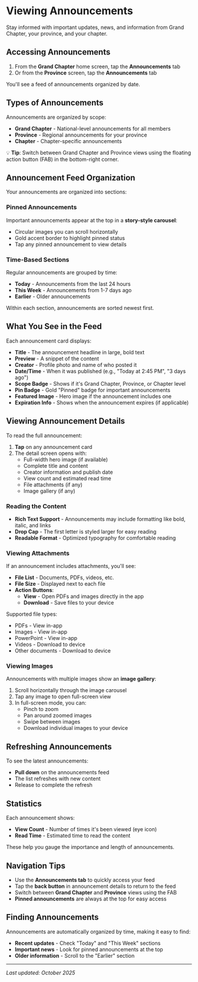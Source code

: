 # Viewing Announcements

Stay informed with important updates, news, and information from Grand Chapter, your province, and your chapter.

## Accessing Announcements

1. From the **Grand Chapter** home screen, tap the **Announcements** tab
2. Or from the **Province** screen, tap the **Announcements** tab

You'll see a feed of announcements organized by date.

## Types of Announcements

Announcements are organized by scope:

* **Grand Chapter** - National-level announcements for all members
* **Province** - Regional announcements for your province
* **Chapter** - Chapter-specific announcements

💡 **Tip**: Switch between Grand Chapter and Province views using the floating action button (FAB) in the bottom-right corner.

## Announcement Feed Organization

Your announcements are organized into sections:

### Pinned Announcements

Important announcements appear at the top in a **story-style carousel**:
* Circular images you can scroll horizontally
* Gold accent border to highlight pinned status
* Tap any pinned announcement to view details

### Time-Based Sections

Regular announcements are grouped by time:

* **Today** - Announcements from the last 24 hours
* **This Week** - Announcements from 1-7 days ago
* **Earlier** - Older announcements

Within each section, announcements are sorted newest first.

## What You See in the Feed

Each announcement card displays:

* **Title** - The announcement headline in large, bold text
* **Preview** - A snippet of the content
* **Creator** - Profile photo and name of who posted it
* **Date/Time** - When it was published (e.g., "Today at 2:45 PM", "3 days ago")
* **Scope Badge** - Shows if it's Grand Chapter, Province, or Chapter level
* **Pin Badge** - Gold "Pinned" badge for important announcements
* **Featured Image** - Hero image if the announcement includes one
* **Expiration Info** - Shows when the announcement expires (if applicable)

## Viewing Announcement Details

To read the full announcement:

1. **Tap** on any announcement card
2. The detail screen opens with:
   * Full-width hero image (if available)
   * Complete title and content
   * Creator information and publish date
   * View count and estimated read time
   * File attachments (if any)
   * Image gallery (if any)

### Reading the Content

* **Rich Text Support** - Announcements may include formatting like bold, italic, and links
* **Drop Cap** - The first letter is styled larger for easy reading
* **Readable Format** - Optimized typography for comfortable reading

### Viewing Attachments

If an announcement includes attachments, you'll see:

* **File List** - Documents, PDFs, videos, etc.
* **File Size** - Displayed next to each file
* **Action Buttons**:
  * **View** - Open PDFs and images directly in the app
  * **Download** - Save files to your device

Supported file types:
* PDFs - View in-app
* Images - View in-app
* PowerPoint - View in-app
* Videos - Download to device
* Other documents - Download to device

### Viewing Images

Announcements with multiple images show an **image gallery**:

1. Scroll horizontally through the image carousel
2. Tap any image to open full-screen view
3. In full-screen mode, you can:
   * Pinch to zoom
   * Pan around zoomed images
   * Swipe between images
   * Download individual images to your device

## Refreshing Announcements

To see the latest announcements:

* **Pull down** on the announcements feed
* The list refreshes with new content
* Release to complete the refresh

## Statistics

Each announcement shows:

* **View Count** - Number of times it's been viewed (eye icon)
* **Read Time** - Estimated time to read the content

These help you gauge the importance and length of announcements.

## Navigation Tips

* Use the **Announcements tab** to quickly access your feed
* Tap the **back button** in announcement details to return to the feed
* Switch between **Grand Chapter** and **Province** views using the FAB
* **Pinned announcements** are always at the top for easy access

## Finding Announcements

Announcements are automatically organized by time, making it easy to find:
* **Recent updates** - Check "Today" and "This Week" sections
* **Important news** - Look for pinned announcements at the top
* **Older information** - Scroll to the "Earlier" section

---

_Last updated: October 2025_
